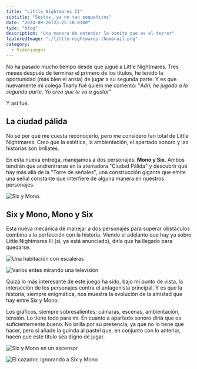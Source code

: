 ```yaml
---
title: "Little Nightmares II"
subtitle: "Sustos, ya no tan pequeñitos"
date: "2024-09-26T23:25:10.0100"
type: "blog"
description: "Una manera de entender lo bonito que es el terror"
featuredImage: "./little-nightmares-thumbnail.png"
category:
  - Videojuegos
---
```


No ha pasado mucho tiempo desde que jugué a Little Nightmares. Tres meses después de terminar el primero de los títulos, he tenido la oportunidad (más bien el ansia) de jugar a su segunda parte. Y es que nuevamente mi colega Txarly fué quiem me comentó: "_Adri, he jugado a la segunda parte. Yo creo que te va a gustar_"

Y así fué.

## La ciudad pálida

No sé por qué me cuesta reconocerlo, pero me considero fan total de Little Nightmares. Creo que la estética, la ambientación, el apartado sonoro y las historias son brillates.

En esta nueva entrega, manejamos a dos personajes: **Mono y Six**. Ambos tendrán que andrentrarse en la aterradora "Ciudad Pálida" y descubrir qué hay más allá de la "Torre de señales", una construcción gigante que emite una señal constante que interfiere de alguna manera en nuestros personajes.

![Six y Mono.](./little-nightmares-05.jpg)

## Six y Mono, Mono y Six

Esta nueva mecánica de manejar a dos personajes para superar obstáculos combina a la perfección con la historia. Viendo el adelanto que hay ya sobre Little Nightmares III (sí, ya está anunciado), diría que ha llegado para quedarse.

<div>

![Una habitación con escaleras](./little-nightmares-01.jpg)

![Varios entes mirando una televisión](./little-nightmares-02.jpg)

</div>

Quizá lo más interesante de este juego ha sido, bajo mi punto de vista, la interacción de los personajes contra el antagonista principal. Y es que la historia, siempre enigmática, nos muestra la evolución de la amistad que hay entre Six y Mono.

Los gráficos, siempre sobresalientes; cámaras, escenas, ambientación, tensión. Lo tiene todo para mí. En cuanto a apartado sonoro diría que es suficientemente bueno. No brilla por su presencia, ya que no lo tiene que hacer, pero sí añade la guinda al pastel que, en conjunto con lo anterior, hacen que este título sea digno de jugar.

<div>

![Six y Mono en un ascensor](./little-nightmares-03.jpg)

![El cazador, ignorando a Six y Mono](./little-nightmares-04.jpg)

</div>
